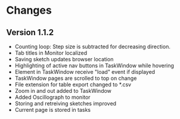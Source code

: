 # Changes

## Version 1.1.2

* Counting loop: Step size is subtracted for decreasing direction.
* Tab titles in Monitor localized
* Saving sketch updates browser location
* Highlighting of active nav buttons in TaskWindow while hovering
* Element in TaskWindow receive "load" event if displayed
* TaskWindow pages are scrolled to top on change
* File extension for table export changed to *.csv
* Zoom in and out added to TaskWindow
* Added Oscillograph to monitor
* Storing and retreiving sketches improved
* Current page is stored in tasks